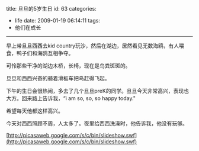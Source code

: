 title: 旦旦的5岁生日
id: 63
categories:
  - life
date: 2009-01-19 06:14:11
tags:
  - 他们在成长
---

早上带旦旦西西去kid country玩沙，然后在湖边，居然看见无数海鸥，有人喂食，鸭子们和海鸥互相争夺。

可怜那些干净的湖边木桥，长椅，现在是鸟粪斑斑的。

旦旦和西西兴奋的骑着滑板车把鸟赶得飞起。

下午的生日会很热闹，多去了几个旦旦preK的同学。旦旦今天非常高兴，表现也大方。回来路上告诉我，“i am so, so, so happy today.&quot;

希望每天他都这样高兴。

今天对西西照顾不周，人太多了。夜里给西西洗澡时，他告诉我，他没有玩够。 

[http://picasaweb.google.com/s/c/bin/slideshow.swf](http://picasaweb.google.com/s/c/bin/slideshow.swf)